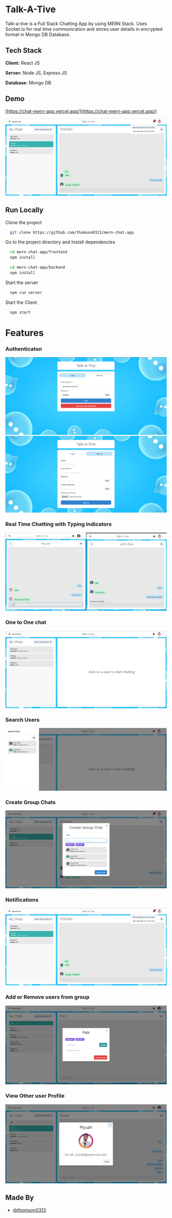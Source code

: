 
# Talk-A-Tive

Talk-a-tive is a Full Stack Chatting App by using MERN Stack.
Uses Socket.io for real time communication and stores user details in encrypted format in Mongo DB Database.
## Tech Stack

**Client:** React JS

**Server:** Node JS, Express JS

**Database:** Mongo DB
  
## Demo

[https://chat-mern-app.vercel.app/](https://chat-mern-app.vercel.app/)

![](https://github.com/thomson0313/mern-chat-app/blob/main/frontend/screenshots/group%20%2B%20notif.PNG)
## Run Locally

Clone the project

```bash
  git clone https://github.com/thomson0313/mern-chat-app
```

Go to the project directory and Install dependencies

```bash
  cd mern-chat-app/frontend
  npm install
```

```bash
  cd mern-chat-app/backend
  npm install
```

Start the server

```bash
  npm run server
```
Start the Client

```bash
  npm start
```

  
# Features

### Authenticaton
![](https://github.com/thomson0313/mern-chat-app/blob/main/frontend/screenshots/login.PNG)
![](https://github.com/thomson0313/mern-chat-app/blob/main/frontend/screenshots/signup.PNG)
### Real Time Chatting with Typing indicators
![](https://github.com/thomson0313/mern-chat-app/blob/main/frontend/screenshots/real-time.PNG)
### One to One chat
![](https://github.com/thomson0313/mern-chat-app/blob/main/frontend/screenshots/mainscreen.PNG)
### Search Users
![](https://github.com/thomson0313/mern-chat-app/blob/main/frontend/screenshots/search.PNG)
### Create Group Chats
![](https://github.com/thomson0313/mern-chat-app/blob/main/frontend/screenshots/new%20grp.PNG)
### Notifications 
![](https://github.com/thomson0313/mern-chat-app/blob/main/frontend/screenshots/group%20%2B%20notif.PNG)
### Add or Remove users from group
![](https://github.com/thomson0313/mern-chat-app/blob/main/frontend/screenshots/add%20rem.PNG)
### View Other user Profile
![](https://github.com/thomson0313/mern-chat-app/blob/main/frontend/screenshots/profile.PNG)
## Made By

- [@thomson0313](https://github.com/thomson0313)

  
